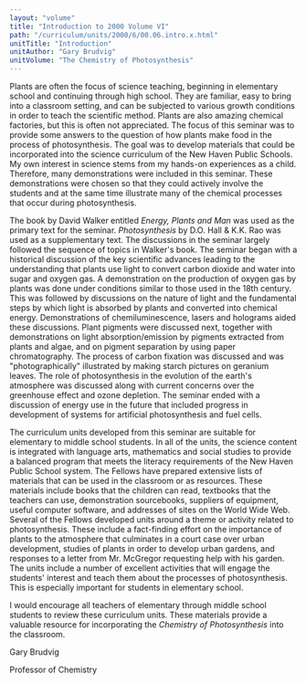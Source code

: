 ```yaml
---
layout: "volume"
title: "Introduction to 2000 Volume VI"
path: "/curriculum/units/2000/6/00.06.intro.x.html"
unitTitle: "Introduction"
unitAuthor: "Gary Brudvig"
unitVolume: "The Chemistry of Photosynthesis"
---
```

<body>
<p>
Plants are often the focus of science teaching, beginning in elementary school and continuing through high school.  They are familiar, easy to bring into a classroom setting, and can be subjected to various growth conditions in order to teach the scientific method.  Plants are also amazing chemical factories, but this is often not appreciated.  The focus of this seminar was to provide some answers to the question of how plants make food in the process of photosynthesis.  The goal was to develop materials that could be incorporated into the science curriculum of the New Haven Public Schools.  My own interest in science stems from my hands-on experiences as a child.  Therefore, many demonstrations were included in this seminar.  These demonstrations were chosen so that they could actively involve the students and at the same time illustrate many of the chemical processes that occur during photosynthesis.
</p>
<p>
The book by David Walker entitled
<i>
Energy, Plants and Man
</i>
was used as the primary text for the seminar.
<i>
Photosynthesis
</i>
by D.O. Hall &amp; K.K. Rao was used as a supplementary text.  The discussions in the seminar largely followed the sequence of topics in Walker's book.  The seminar began with a historical discussion of the key scientific advances leading to the understanding that plants use light to convert carbon dioxide and water into sugar and oxygen gas.  A demonstration on the production of oxygen gas by plants was done under conditions similar to those used in the 18th century.  This was followed by discussions on the nature of light and the fundamental steps by which light is absorbed by plants and converted into chemical energy.  Demonstrations of chemiluminescence, lasers and holograms aided these discussions.  Plant pigments were discussed next, together with demonstrations on light absorption/emission by pigments extracted from plants and algae, and on pigment separation by using paper chromatography.  The process of carbon fixation was discussed and was "photographically" illustrated by making starch pictures on geranium leaves.  The role of photosynthesis in the evolution of the earth's atmosphere was discussed along with current concerns over the greenhouse effect and ozone depletion.  The seminar ended with a discussion of energy use in the future that included progress in development of systems for artificial photosynthesis and fuel cells.
</p>
<p>
The curriculum units developed from this seminar are suitable for elementary to middle school students.  In all of the units, the science content is integrated with language arts, mathematics and social studies to provide a balanced program that meets the literacy requirements of the New Haven Public School system.  The Fellows have prepared extensive lists of materials that can be used in the classroom or as resources.  These materials include books that the children can read, textbooks that the teachers can use, demonstration sourcebooks, suppliers of equipment, useful computer software, and addresses of sites on the World Wide Web.  Several of the Fellows developed units around a theme or activity related to photosynthesis.  These include a fact-finding effort on the importance of plants to the atmosphere that culminates in a court case over urban development, studies of plants in order to develop urban gardens, and responses to a letter from Mr. McGregor requesting help with his garden.  The units include a number of excellent activities that will engage the students' interest and teach them about the processes of photosynthesis.  This is especially important for students in elementary school.
</p>
<p>
I would encourage all teachers of elementary through middle school students to review these curriculum units.  These materials provide a valuable resource for incorporating the
<i>
Chemistry of Photosynthesis
</i>
into the classroom.
</p>
<p>
Gary Brudvig
</p>
<p>
Professor of Chemistry
</p>
</body>